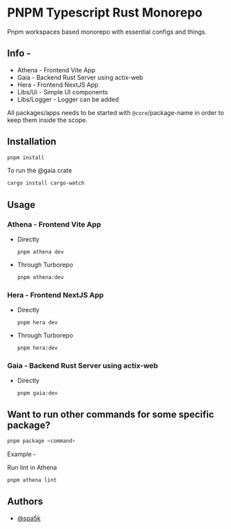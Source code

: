 # PNPM Typescript Rust Monorepo

Pnpm workspaces based monorepo with essential configs and things.

## Info -

- Athena - Frontend Vite App
- Gaia - Backend Rust Server using actix-web
- Hera - Frontend NextJS App
- Libs/Ui - Simple UI components
- Libs/Logger - Logger can be added

All packages/apps needs to be started with `@core`/package-name in order to keep them inside the scope.

## Installation

```sh
pnpm install
```
To run the @gaia crate
```sh
cargo install cargo-watch 
```

## Usage

### Athena - Frontend Vite App

- Directly
  ```
  pnpm athena dev
  ```
- Through Turborepo
  ```sh
  pnpm athena:dev
  ```

### Hera - Frontend NextJS App

- Directly
  ```
  pnpm hera dev
  ```
- Through Turborepo
  ```sh
  pnpm hera:dev
  ```

### Gaia - Backend Rust Server using actix-web

- Directly

  ```
  pnpm gaia:dev
  ```

## Want to run other commands for some specific package?

```sh
pnpm package <command>
```

Example -

Run lint in Athena

```sh
pnpm athena lint
```

## Authors

- [@spa5k](https://www.github.com/spa5k)
